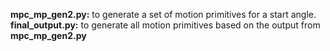 **mpc_mp_gen2.py:** to generate a set of motion primitives for a start angle.
**final_output.py:** to generate all motion primitives based on the output from **mpc_mp_gen2.py**
